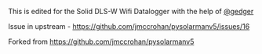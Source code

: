 This is edited for the Solid DLS-W Wifi Datalogger with the help of [@gedger](https://github.com/gedger)

Issue in upstream - https://github.com/jmccrohan/pysolarmanv5/issues/16

Forked from https://github.com/jmccrohan/pysolarmanv5

